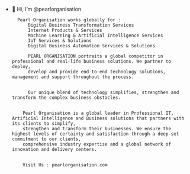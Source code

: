 - 👋 Hi, I’m @pearlorganisation

        Pearl Organisation works globally for :
            Digital Business Transformation Services
            Internet Products & Services 
            Machine Learning & Artificial Intelligence Services
            IoT Services & Solutions
            Digital Business Automation Services & Solutions

            PEARL ORGANISATION portraits a global competitor in professional and real-life business solutions. We partner to deploy,
            develop and provide end-to-end technology solutions, management and support throughout the process.


            Our unique blend of technology simplifies, strengthen and transform the complex business obstacles.
            

          Pearl Organisation is a global leader in Professional IT, Artificial Intelligence and Business solutions that partners with its clients to simplify,
          strengthen and transform their businesses. We ensure the highest levels of certainty and satisfaction through a deep-set commitment to our clients,
          comprehensive industry expertise and a global network of innovation and delivery centers.
          
          
          Visit Us : pearlorganisation.com
